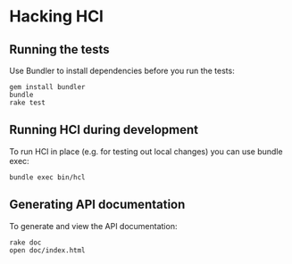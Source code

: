 # Hacking HCl

## Running the tests

Use Bundler to install dependencies before you run the tests:

    gem install bundler
    bundle
    rake test

## Running HCl during development

To run HCl in place (e.g. for testing out local changes) you can use bundle exec:

    bundle exec bin/hcl

## Generating API documentation

To generate and view the API documentation:

    rake doc
    open doc/index.html

